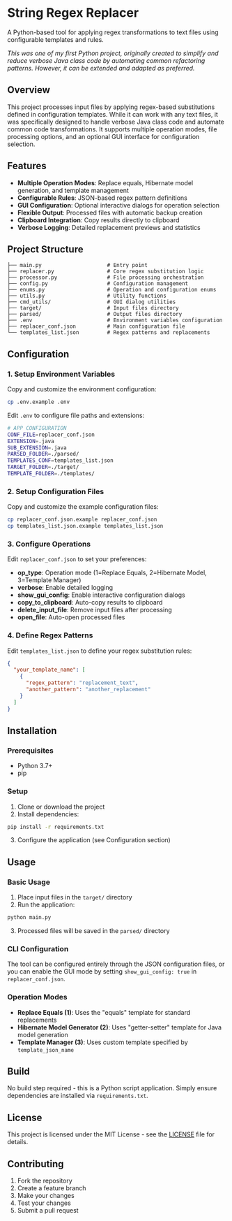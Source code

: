 # String Regex Replacer

A Python-based tool for applying regex transformations to text files using configurable templates and rules.

*This was one of my first Python project, originally created to simplify and reduce verbose Java class code by automating common refactoring patterns. However, it can be extended and adapted as preferred.*

## Overview

This project processes input files by applying regex-based substitutions defined in configuration templates. While it can work with any text files, it was specifically designed to handle verbose Java class code and automate common code transformations. It supports multiple operation modes, file processing options, and an optional GUI interface for configuration selection.

## Features

- **Multiple Operation Modes**: Replace equals, Hibernate model generation, and template management
- **Configurable Rules**: JSON-based regex pattern definitions
- **GUI Configuration**: Optional interactive dialogs for operation selection
- **Flexible Output**: Processed files with automatic backup creation
- **Clipboard Integration**: Copy results directly to clipboard
- **Verbose Logging**: Detailed replacement previews and statistics

## Project Structure

```
├── main.py                     # Entry point
├── replacer.py                 # Core regex substitution logic
├── processor.py                # File processing orchestration
├── config.py                   # Configuration management
├── enums.py                    # Operation and configuration enums
├── utils.py                    # Utility functions
├── cmd_utils/                  # GUI dialog utilities
├── target/                     # Input files directory
├── parsed/                     # Output files directory
├── .env                        # Environment variables configuration
├── replacer_conf.json          # Main configuration file
└── templates_list.json         # Regex patterns and replacements
```

## Configuration

### 1. Setup Environment Variables

Copy and customize the environment configuration:

```bash
cp .env.example .env
```

Edit `.env` to configure file paths and extensions:

```bash
# APP CONFIGURATION
CONF_FILE=replacer_conf.json
EXTENSION=.java
SUB_EXTENSION=.java
PARSED_FOLDER=./parsed/
TEMPLATES_CONF=templates_list.json
TARGET_FOLDER=./target/
TEMPLATE_FOLDER=./templates/
```

### 2. Setup Configuration Files

Copy and customize the example configuration files:

```bash
cp replacer_conf.json.example replacer_conf.json
cp templates_list.json.example templates_list.json
```

### 3. Configure Operations

Edit `replacer_conf.json` to set your preferences:

- **op_type**: Operation mode (1=Replace Equals, 2=Hibernate Model, 3=Template Manager)
- **verbose**: Enable detailed logging
- **show_gui_config**: Enable interactive configuration dialogs
- **copy_to_clipboard**: Auto-copy results to clipboard
- **delete_input_file**: Remove input files after processing
- **open_file**: Auto-open processed files

### 4. Define Regex Patterns

Edit `templates_list.json` to define your regex substitution rules:

```json
{
  "your_template_name": [
    {
      "regex_pattern": "replacement_text",
      "another_pattern": "another_replacement"
    }
  ]
}
```

## Installation

### Prerequisites

- Python 3.7+
- pip

### Setup

1. Clone or download the project
2. Install dependencies:

```bash
pip install -r requirements.txt
```

3. Configure the application (see Configuration section)

## Usage

### Basic Usage

1. Place input files in the `target/` directory
2. Run the application:

```bash
python main.py
```

3. Processed files will be saved in the `parsed/` directory

### CLI Configuration

The tool can be configured entirely through the JSON configuration files, or you can enable the GUI mode by setting `show_gui_config: true` in `replacer_conf.json`.

### Operation Modes

- **Replace Equals (1)**: Uses the "equals" template for standard replacements
- **Hibernate Model Generator (2)**: Uses "getter-setter" template for Java model generation
- **Template Manager (3)**: Uses custom template specified by `template_json_name`

## Build

No build step required - this is a Python script application. Simply ensure dependencies are installed via `requirements.txt`.

## License

This project is licensed under the MIT License - see the [LICENSE](LICENSE) file for details.

## Contributing

1. Fork the repository
2. Create a feature branch
3. Make your changes
4. Test your changes
5. Submit a pull request
